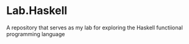 # Lab.Haskell
A repository that serves as my lab for exploring the Haskell functiional programming language
